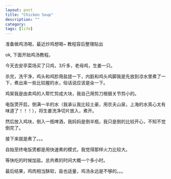 ```yaml
---
layout: post
title: "Chicken Soup"
description: ""
category: 
tags: [life]
---
```



准备做鸡汤喝，最近炒鸡想喝~ 教程容后整理贴出

ok, 下面开始鸡汤教程。

今天去安亭菜场买了只鸡，3斤多，老母鸡，生姜一只。

杀完，洗干净，鸡头和鸡胗用盐搓一下，内脏和鸡头鸡脚我是先放到凉水里煮了一下，煮出来一些比较腥的水，俗话说应该是汆一下。

鸡架我是由卖鸡的人帮忙剪成大块，我自己用剪刀根据关节剪小的。

电饭煲开启，倒满一半的水（我承认我比较土豪，用农夫山泉，上海的水真心太有味道了！！！），将生姜洗净切片放入，煮开。

然后放入鸡块，倒入一瓶啤酒，我妈妈是倒半瓶，我只是倒的比较开心，不知不觉倒完了。

接下来就是煮了。。。

自始至终电饭煲都是用快速煮的模式，我觉得那样火力比较大。

等快吃的时候加盐。总共煮的时间大概一个多小时。

最后结果，鸡肉相当酥软，盐也适量，鸡汤永远是不够的。。。